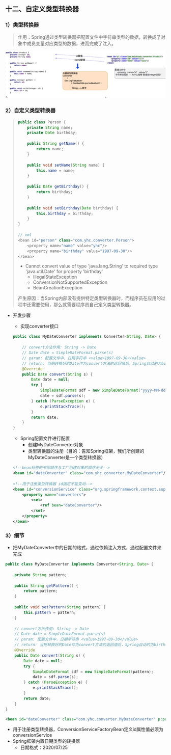 ## 十二、自定义类型转换器

### 1）类型转换器

> 作用：Spring通过类型转换器把配置文件中字符串类型的数据，转换成了对象中成员变量对应类型的数据，进而完成了注入。

![TypeConverter](./_Images/TypeConverter.png)

### 2）自定义类型转换器

> ```Java
> public class Person {
>     private String name;
>     private Date birthday;
> 
>     public String getName() {
>         return name;
>     }
> 
>     public void setName(String name) {
>         this.name = name;
>     }
> 
>     public Date getBirthday() {
>         return birthday;
>     }
> 
>     public void setBirthday(Date birthday) {
>         this.birthday = birthday;
>     }
> }
> 
> // xml
> <bean id="person" class="com.yhc.converter.Person">
>     <property name="name" value="yhc"/>
>     <property name="birthday" value="1997-09-30"/>
> </bean>
> ```
>
> - Cannot convert value of type 'java.lang.String' to required type 'java.util.Date' for property 'birthday'
>   - IllegalStateException
>   - ConversionNotSupportedException
>   - BeanCreationException
>
> 产生原因：当Spring内部没有提供特定类型转换器时，而程序员在应用的过程中还需要使用，那么就需要程序员自己定义类型转换器。

- 开发步骤

  - 实现converter接口

  ```Java
  public class MyDateConverter implements Converter<String, Date> {
  
      // convert方法作用: String -> Date
      // Date date = SimpleDateFormat.parse(s)
      // param: 配置文件中，日期字符串 <value>1997-09-30</value>
      // return: 当把转换好的Date作为convert方法的返回值后，Spring自动的为birthday属性进行注入(赋值)
      @Override
      public Date convert(String s) {
          Date date = null;
          try {
              SimpleDateFormat sdf = new SimpleDateFormat("yyyy-MM-dd");
              date = sdf.parse(s);
          } catch (ParseException e) {
              e.printStackTrace();
          }
          return date;
      }
  }
  ```

  - Spring配置文件进行配置
    - 创建MyDateConverter对象
    - 类型转换器的注册（目的：告知Spring框架，我们所创建的MyDateConverter是一个类型转换器）

  ```xml
  <!--bean标签的书写顺序与工厂创建对象的顺序无关-->
  <bean id="dateConverter" class="com.yhc.converter.MyDateConverter"/>
  
  <!--用于注册类型转换器 id固定不能变动-->
  <bean id="conversionService" class="org.springframework.context.support.ConversionServiceFactoryBean">
      <property name="converters">
          <set>
              <ref bean="dateConverter"/>
          </set>
      </property>
  </bean>
  ```

### 3）细节

- 把MyDateConverter中的日期的格式，通过依赖注入方式，通过配置文件来完成

```Java
public class MyDateConverter implements Converter<String, Date> {

    private String pattern;

    public String getPattern() {
        return pattern;
    }

    public void setPattern(String pattern) {
        this.pattern = pattern;
    }

    // convert方法作用: String -> Date
    // Date date = SimpleDateFormat.parse(s)
    // param: 配置文件中，日期字符串 <value>1997-09-30</value>
    // return: 当把转换好的Date作为convert方法的返回值后，Spring自动的为birthday属性进行注入(赋值)
    @Override
    public Date convert(String s) {
        Date date = null;
        try {
            SimpleDateFormat sdf = new SimpleDateFormat(pattern);
            date = sdf.parse(s);
        } catch (ParseException e) {
            e.printStackTrace();
        }
        return date;
    }
}
```

```xml
<bean id="dateConverter" class="com.yhc.converter.MyDateConverter" p:pattern="yyyy-MM-dd"/>
```

- 用于注册类型转换器，ConversionServiceFactoryBean定义id属性值必须为conversionService
- Spring框架内置日期类型的转换器
  - 日期格式：2020/07/25